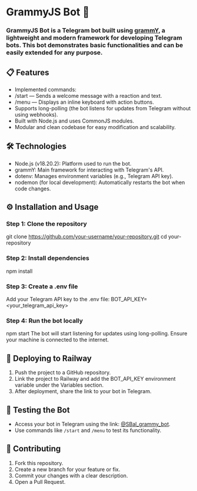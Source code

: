 # GrammyJS Bot 🤖

### GrammyJS Bot is a Telegram bot built using [grammY](https://grammy.dev/), a lightweight and modern framework for developing Telegram bots. This bot demonstrates basic functionalities and can be easily extended for any purpose.

## 📋 Features
* Implemented commands:
* /start — Sends a welcome message with a reaction and text.
* /menu — Displays an inline keyboard with action buttons.
* Supports long-polling (the bot listens for updates from Telegram without using webhooks).
* Built with Node.js and uses CommonJS modules.
* Modular and clean codebase for easy modification and scalability.

## 🛠 Technologies
* Node.js (v18.20.2): Platform used to run the bot.
* grammY: Main framework for interacting with Telegram's API.
* dotenv: Manages environment variables (e.g., Telegram API key).
* nodemon (for local development): Automatically restarts the bot when code changes.

## ⚙️ Installation and Usage
### Step 1: Clone the repository
git clone https://github.com/your-username/your-repository.git
cd your-repository

### Step 2: Install dependencies
npm install

### Step 3: Create a .env file
Add your Telegram API key to the .env file:
BOT_API_KEY=<your_telegram_api_key>

### Step 4: Run the bot locally
npm start
The bot will start listening for updates using long-polling. Ensure your machine is connected to the internet.

## 🚀 Deploying to Railway
1. Push the project to a GitHub repository.
2. Link the project to Railway and add the BOT_API_KEY environment variable under the Variables section.
3. After deployment, share the link to your bot in Telegram.

## 🧪 Testing the Bot
* Access your bot in Telegram using the link: [@SBal_grammy_bot](https://t.me/SBal_grammy_bot).
* Use commands like `/start` and `/menu` to test its functionality.

## 🤝 Contributing
1. Fork this repository.
2. Create a new branch for your feature or fix.
3. Commit your changes with a clear description.
4. Open a Pull Request.
